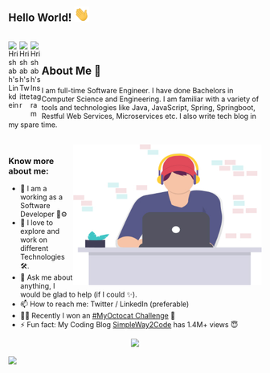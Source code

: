 ## Hello World! <img src="https://raw.githubusercontent.com/h4rishabh/h4rishabh/master/images/waving.gif" width="30px"></h2>
<br />
<a href="https://www.linkedin.com/in/hrishabh-kumar/">
  <img align="left" alt="Hrishabh's Linkdein" width="22px" src="https://raw.githubusercontent.com/peterthehan/peterthehan/master/assets/linkedin.svg" />
</a>
<a href="https://twitter.com/h4rishabh">
  <img align="left" alt="Hrishabh's Twitter" width="22px" src="https://raw.githubusercontent.com/peterthehan/peterthehan/master/assets/twitter.svg" />
</a>
<a href="https://instagram.com/h4rishabh/">
  <img align="left" alt="Hrishabh's Instagram" width="22px" src="https://raw.githubusercontent.com/hussainweb/hussainweb/main/icons/instagram.png" />
</a>
<!-- <a href="https://github.com/h4rishabh">
  <img align="left" alt="Hrishabh's Github" width="22px" src="https://cdn.jsdelivr.net/npm/simple-icons@v3/icons/github.svg" />
</a>
<a href="https://t.me/h4rishabh">
  <img align="left" alt="Hrishabh's Telegram" width="22px" src="https://cdn.jsdelivr.net/npm/simple-icons@v3/icons/telegram.svg" />
</a>
<a href="https://www.facebook.com/hrishabh.bajaj1/">
  <img align="left" alt="Hrishabh's Facebook" width="22px" src="https://cdn.jsdelivr.net/npm/simple-icons@v3/icons/facebook.svg" />
</a> -->
<!-- <a href="https://www.hackerrank.com/hrishabh0007/">
  <img align="left" alt="Hrishabh's Hackerrank" width="22px" src="https://cdn.jsdelivr.net/npm/simple-icons@v3/icons/hackerrank.svg" />
</a>-->

<br />

## About Me  🧐
I am full-time Software Engineer. I have done Bachelors in Computer Science and Engineering. I am familiar with a variety of tools and technologies like Java, JavaScript, Spring, Springboot, Restful Web Services, Microservices etc. I also write tech blog in my spare time. 

<br />

<img align="right" height="280" width="375" alt="GIF" src="https://raw.githubusercontent.com/h4rishabh/h4rishabh/master/images/Main-Image.jpg" />


### Know more about me:

- 🌱 I am a working as a Software Developer 🐞⚙
- 🚀 I love to explore and work on different Technologies 🛠.
- 💬 Ask me about anything, I would be glad to help (if I could ✨).
- 📫 How to reach me: Twitter / LinkedIn (preferable)
- 👨‍🎨 Recently I won an <a href ="https://twitter.com/GitHubEducation/status/1286753167519166469?s=20">#MyOctocat Challenge</a> 💫
- ⚡ Fun fact: My Coding Blog <a href = "https://www.simpleway2code.me/">SimpleWay2Code</a> has 1.4M+ views 😇

<p align="center"><img width="50%" src="https://github-readme-stats.vercel.app/api?username=h4rishabh&show_icons=true" /></p>

<img align="center" src="https://github-readme-stats.vercel.app/api/top-langs/?username=h4rishabh&theme=radical&hide_langs_below=1" />
